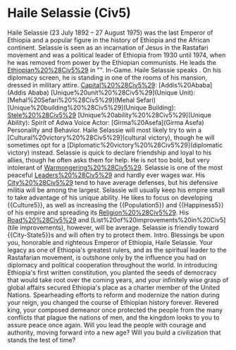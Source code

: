 # Haile Selassie (Civ5)

Haile Selassie (23 July 1892 – 27 August 1975) was the last Emperor of Ethiopia and a popular figure in the history of Ethiopia and the African continent. Selassie is seen as an incarnation of Jesus in the Rastafari movement and was a political leader of Ethiopia from 1930 until 1974, when he was removed from power by the Ethiopian communists. He leads the [Ethiopian%20%28Civ5%29](Ethiopians) in "".
In-Game.
Haile Selassie speaks . On his diplomacy screen, he is standing in one of the rooms of his mansion, dressed in military attire.
[Capital%20%28Civ5%29](Capital): [Addis%20Ababa](Addis Ababa)
[Unique%20unit%20%28Civ5%29](Unique Unit): [Mehal%20Sefari%20%28Civ5%29](Mehal Sefari)
[Unique%20building%20%28Civ5%29](Unique Building): [Stele%20%28Civ5%29](Stele)
[Unique%20ability%20%28Civ5%29](Unique Ability): Spirit of Adwa
Voice Actor: [Girma%20Asefa](Girma Asefa)
Personality and Behavior.
Haile Selassie will most likely try to win a [Cultural%20victory%20%28Civ5%29](cultural victory), though he will sometimes opt for a [Diplomatic%20victory%20%28Civ5%29](diplomatic victory) instead.
Selassie is quick to declare friendship and loyal to his allies, though he often asks them for help. He is not too bold, but very intolerant of [Warmongering%20%28Civ5%29](warmongers).
Selassie is one of the most peaceful [Leaders%20%28Civ5%29](leaders) and hardly ever wages war. His [City%20%28Civ5%29](cities) tend to have average defenses, but his defensive militia will be among the largest.
Selassie will usually keep his empire small to take advantage of his unique ability. He likes to focus on developing {{Culture5}}, as well as increasing the {{Population5}} and {{Happiness5}} of his empire and spreading its [Religion%20%28Civ5%29](religion). His [Road%20%28Civ5%29](infrastructure) and [List%20of%20improvements%20in%20Civ5](tile improvements), however, will be average.
Selassie is friendly toward {{City-State5}}s and will often try to protect them.
Intro.
Blessings be upon you, honorable and righteous Emperor of Ethiopia, Haile Selassie. Your legacy as one of Ethiopia's greatest rulers, and as the spiritual leader to the Rastafarian movement, is outshone only by the influence you had on diplomacy and political cooperation throughout the world. In introducing Ethiopia's first written constitution, you planted the seeds of democracy that would take root over the coming years, and your infinitely wise grasp of global affairs secured Ethiopia's place as a charter member of the United Nations. Spearheading efforts to reform and modernize the nation during your reign, you changed the course of Ethiopian history forever.
Revered king, your composed demeanor once protected the people from the many conflicts that plague the nations of men, and the kingdom looks to you to assure peace once again. Will you lead the people with courage and authority, moving forward into a new age? Will you build a civilization that stands the test of time?